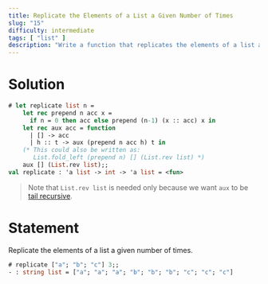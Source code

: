 ```yaml
---
title: Replicate the Elements of a List a Given Number of Times
slug: "15"
difficulty: intermediate
tags: [ "list" ]
description: "Write a function that replicates the elements of a list a given number of times."
---
```


# Solution

```ocaml
# let replicate list n =
    let rec prepend n acc x =
      if n = 0 then acc else prepend (n-1) (x :: acc) x in
    let rec aux acc = function
      | [] -> acc
      | h :: t -> aux (prepend n acc h) t in
    (* This could also be written as:
       List.fold_left (prepend n) [] (List.rev list) *)
    aux [] (List.rev list);;
val replicate : 'a list -> int -> 'a list = <fun>
```

> Note that `List.rev list` is needed only because we want `aux` to be
> [tail recursive](http://en.wikipedia.org/wiki/Tail_call).

# Statement

Replicate the elements of a list a given number of times.

```ocaml
# replicate ["a"; "b"; "c"] 3;;
- : string list = ["a"; "a"; "a"; "b"; "b"; "b"; "c"; "c"; "c"]
```
